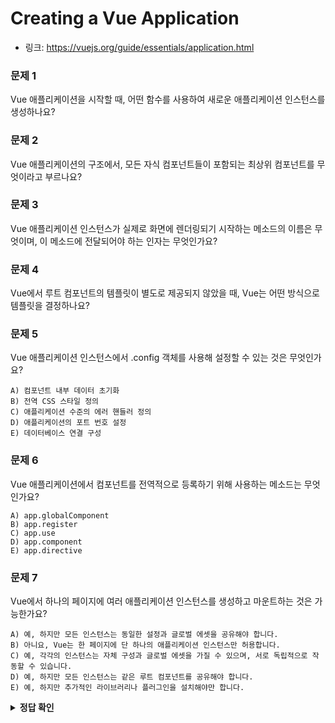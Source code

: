 # Creating a Vue Application
* 링크: https://vuejs.org/guide/essentials/application.html

### 문제 1
Vue 애플리케이션을 시작할 때, 어떤 함수를 사용하여 새로운 애플리케이션 인스턴스를 생성하나요?

### 문제 2
Vue 애플리케이션의 구조에서, 모든 자식 컴포넌트들이 포함되는 최상위 컴포넌트를 무엇이라고 부르나요?

### 문제 3
Vue 애플리케이션 인스턴스가 실제로 화면에 렌더링되기 시작하는 메소드의 이름은 무엇이며, 이 메소드에 전달되어야 하는 인자는 무엇인가요?

### 문제 4
Vue에서 루트 컴포넌트의 템플릿이 별도로 제공되지 않았을 때, Vue는 어떤 방식으로 템플릿을 결정하나요?
  
### 문제 5
Vue 애플리케이션 인스턴스에서 .config 객체를 사용해 설정할 수 있는 것은 무엇인가요?

```
A) 컴포넌트 내부 데이터 초기화
B) 전역 CSS 스타일 정의
C) 애플리케이션 수준의 에러 핸들러 정의
D) 애플리케이션의 포트 번호 설정
E) 데이터베이스 연결 구성
```

### 문제 6
Vue 애플리케이션에서 컴포넌트를 전역적으로 등록하기 위해 사용하는 메소드는 무엇인가요?

```
A) app.globalComponent
B) app.register
C) app.use
D) app.component
E) app.directive
```

### 문제 7
Vue에서 하나의 페이지에 여러 애플리케이션 인스턴스를 생성하고 마운트하는 것은 가능한가요?

```
A) 예, 하지만 모든 인스턴스는 동일한 설정과 글로벌 에셋을 공유해야 합니다.
B) 아니요, Vue는 한 페이지에 단 하나의 애플리케이션 인스턴스만 허용합니다.
C) 예, 각각의 인스턴스는 자체 구성과 글로벌 에셋을 가질 수 있으며, 서로 독립적으로 작동할 수 있습니다.
D) 예, 하지만 모든 인스턴스는 같은 루트 컴포넌트를 공유해야 합니다.
E) 예, 하지만 추가적인 라이브러리나 플러그인을 설치해야만 합니다.
```

<details>
  <summary><strong>정답 확인</strong></summary>

### 문제 1 정답:
createApp 함수를 사용하여 새로운 Vue 애플리케이션 인스턴스를 생성합니다.

### 문제 2 정답
루트 컴포넌트 (Root Component)

### 문제 3 정답
.mount() 메소드이며, 이 메소드에는 애플리케이션을 마운트할 DOM 요소의 선택자 문자열이나 실제 DOM 요소가 인자로 전달되어야 합니다.

### 문제 4 정답
Vue는 마운트 컨테이너의 innerHTML을 자동으로 템플릿으로 사용합니다. 이 방식은 빌드 단계 없이 Vue를 사용하는 애플리케이션 또는 서버 측 프레임워크와 함께 사용되어 서버에서 동적으로 루트 템플릿을 생성할 때 자주 사용됩니다.

_***마운트 컨테이너란?***_
마운트 컨테이너는 Vue 애플리케이션의 루트 컴포넌트가 실제 HTML 문서 내에 삽입될 위치를 지정하는 DOM 요소를 말합니다. 예를 들어, 다음과 같은 HTML 요소가 마운트 컨테이너가 될 수 있습니다:

```html
<div id="app"></div>
```
_***innerHTML을 템플릿으로 사용한다는 것은?***_
Vue에서 루트 컴포넌트의 템플릿을 별도로 지정하지 않은 경우, Vue는 마운트 컨테이너의 `innerHTML` 즉, 마운트 컨테이너 내부의 HTML 마크업을 기본 템플릿으로 사용합니다. 예를 들어, 마운트 컨테이너가 다음과 같이 정의되어 있다면:

```html
<div id="app">
  <button @click="count++">{{ count }}</button>
</div>
```
여기서 `<button @click="count++">{{ count }}</button>` 부분이 innerHTML에 해당합니다. Vue는 이 부분을 루트 컴포넌트의 템플릿으로 자동으로 사용합니다. 즉, 별도의 템플릿 파일이나 `<template>` 태그 없이도, 이 HTML 마크업을 직접 Vue 컴포넌트의 템플릿으로 활용할 수 있습니다.

### 문제 5 정답: C) 
애플리케이션 수준의 에러 핸들러 정의

##### 해설
.config 객체를 사용하여 Vue 애플리케이션 인스턴스의 여러 앱 수준 옵션을 설정할 수 있습니다. 여기에는 애플리케이션에서 발생하는 모든 자식 컴포넌트의 에러를 캡처하고 처리하기 위한 에러 핸들러를 정의하는 것도 포함됩니다. 이를 통해 개발자는 애플리케이션 전반에 걸친 에러 관리를 보다 용이하게 할 수 있습니다.

### 문제 6 정답: D) 
app.component

##### 해설
app.component 메소드를 사용하여 Vue 애플리케이션 내 어디서든 사용할 수 있는 전역 컴포넌트를 등록할 수 있습니다. 이 방식으로 등록된 컴포넌트는 애플리케이션의 모든 부분에서 재사용 가능하며, 이는 코드의 재사용성과 유지보수성을 향상시키는 데 도움이 됩니다.

### 문제 7 정답: C) 
예, 각각의 인스턴스는 자체 구성과 글로벌 에셋을 가질 수 있으며, 서로 독립적으로 작동할 수 있습니다.

##### 해설
Vue.js는 createApp API를 통해 하나의 페이지에 여러 애플리케이션 인스턴스를 생성하고 마운트하는 것을 허용합니다. 각 애플리케이션 인스턴스는 자신만의 설정과 글로벌 에셋을 가질 수 있으며, 서로 독립적으로 작동합니다. 이는 서버에서 렌더링된 HTML을 향상시키거나, 대형 페이지의 특정 부분만을 Vue로 제어해야 할 경우 유용하게 사용할 수 있습니다.

</details>